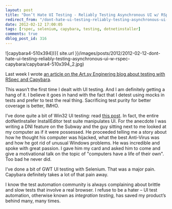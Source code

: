 ```yaml
---
layout: post
title: "Don’t Hate UI Testing - Reliably Testing Asynchronous UI w/ RSpec & Capybara"
redirect_from: "/dont-hate-ui-testing-reliably-testing-asynchronous-ui-w-rspec-capybara/"
date: 2012-02-12 17:00:05
tags: [rspec, selenium, capybara, testing, dotnetinstaller]
comments: true
dblog_post_id: 316
---
```

![capybara4-510x394]({{ site.url }}/images/posts/2012/2012-02-12-dont-hate-ui-testing-reliably-testing-asynchronous-ui-w-rspec-capybara/capybara4-510x394_2.jpg)

Last week I wrote [an article on the Art.sy Enginering blog about testing with RSpec and Capybara](http://artsy.github.com/blog/2012/02/03/reliably-testing-asynchronous-ui-w-slash-rspec-and-capybara).

This wasn’t the first time I dealt with UI testing. And I am definitely getting a hang of it. I believe it goes in hand with the fact that I detest using mocks in tests and prefer to test the real thing. Sacrificing test purity for better coverage is better, IMHO.

I’ve done quite a bit of Win32 UI testing: read [this post](http://code.dblock.org/automating-win32-ui-testing-systemwindowsautomation-and-project-white). In fact, the entire dotNetInstaller InstallEditor test suite manipulates UI. For the anecdote I was writing a DNI feature on the Subway and the guy sitting next to me looked at my computer as if it were possessed. He proceeded telling me a story about how he thought his computer was hijacked, what the best Anti-Virus was and how he got rid of unusual Windows problems. He was incredible and spoke with great passion. I gave him my card and asked him to come and give a motivational talk on the topic of "computers have a life of their own". Too bad he never did.

I’ve done a bit of GWT UI testing with Selenium. That was a major pain. Capybara definitely takes a lot of that pain away.

I know the test automation community is always complaining about brittle and slow tests that involve a real browser. I refuse to be a hater – UI test automation, otherwise known as _integration testing_, has saved my product’s behind many, many times.
